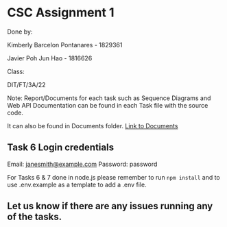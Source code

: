 # CSC Assignment 1
Done by:

Kimberly Barcelon Pontanares - 1829361

Javier Poh Jun Hao - 1816626

Class:

DIT/FT/3A/22

Note: Report/Documents for each task such as Sequence Diagrams and Web API Documentation can be found in each Task file with the source code. 

It can also be found in Documents folder. [Link to Documents](https://github.com/kimberlybp/CSC_Assignment_1/tree/master/Documents)

## Task 6 Login credentials
Email: janesmith@example.com
Password: password

For Tasks 6 & 7 done in node.js please remember to run 
`npm install` and to use .env.example as a template to add a .env file.

## Let us know if there are any issues running any of the tasks.
